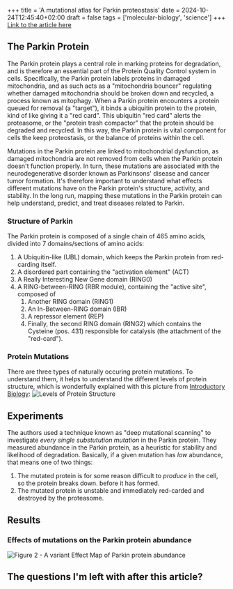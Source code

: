 +++
title = 'A mutational atlas for Parkin proteostasis'
date = 2024-10-24T12:45:40+02:00
draft = false
tags = ['molecular-biology', 'science']
+++
[Link to the article here](https://www.nature.com/articles/s41467-024-45829-4)

## The Parkin Protein

The Parkin protein plays a central role in marking proteins for degradation, and is therefore an essential part of the Protein Quality Control system in cells.
Specifically, the Parkin protein labels proteins in damaged mitochondria, and as such acts as a "mitochondria bouncer" regulating whether damaged mitochondria should be broken down and recycled, a process known as mitophagy.
When a Parkin protein encounters a protein queued for removal (a "target"), it binds a ubiquitin protein to the protein, kind of like giving it a "red card".
This ubiquitin "red card" alerts the proteasome, or the "protein trash compactor" that the protein should be degraded and recycled.
In this way, the Parkin protein is vital component for cells the keep proteostasis, or the balance of proteins within the cell.

Mutations in the Parkin protein are linked to mitochondrial dysfunction, as damaged mitochondria are not removed from cells when the Parkin protein doesn't function properly.
In turn, these mutations are associated with the neurodegenerative disorder known as Parkinsons' disease and cancer tumor formation.
It's therefore important to understand what effects different mutations have on the Parkin protein's structure, activity, and stability.
In the long run, mapping these mutations in the Parkin protein can help understand, predict, and treat diseases related to Parkin.


### Structure of Parkin
The Parkin protein is composed of a single chain of 465 amino acids, divided into 7 domains/sections of amino acids:

1. A Ubiquitin-like (UBL) domain, which keeps the Parkin protein from red-carding itself.
2. A disordered part containing the "activation element" (ACT)
3. A Really Interesting New Gene domain (RING0)
4. A RING-between-RING (RBR module), containing the "active site", composed of
   1. Another RING domain (RING1)
   2. An In-Between-RING domain (IBR)
   3. A repressor element (REP)
   4. Finally, the second RING domain (RING2) which contains the Cysteine (pos. 431) responsible for catalysis (the attachment of the "red-card").

### Protein Mutations
There are three types of naturally occuring protein mutations.
To understand them, it helps to understand the different levels of protein structure, which is wonderfully explained with this picture from [Introductory Biology](https://bio.libretexts.org/Courses/University_of_California_Davis/BIS_2A%3A_Introductory_Biology_(Britt)/01%3A_Readings/1.17%3A_Protein_Structure):
![Levels of Protein Structure](https://bio.libretexts.org/@api/deki/files/9689/quatranary.jpg?revision=1&size=bestfit&width=413&height=550)



## Experiments
The authors used a technique known as "deep mutational scanning" to investigate _every single substutution mutation_ in the Parkin protein.
They measured abundance in the Parkin protein, as a heuristic for stability and likelihood of degradation. 
Basically, if a given mutation has _low_ abundance, that means one of two things:
1. The mutated protein is for some reason difficult to _produce_ in the cell, so the protein breaks down. before it has formed.
2. The mutated protein is unstable and immediately red-carded and destroyed by the proteasome. 


## Results
### Effects of mutations on the Parkin protein abundance
![Figure 2 - A variant Effect Map of Parkin protein abundance](https://media.springernature.com/full/springer-static/image/art%3A10.1038%2Fs41467-024-45829-4/MediaObjects/41467_2024_45829_Fig2_HTML.png?as=webp)



## The questions I'm left with after this article?
